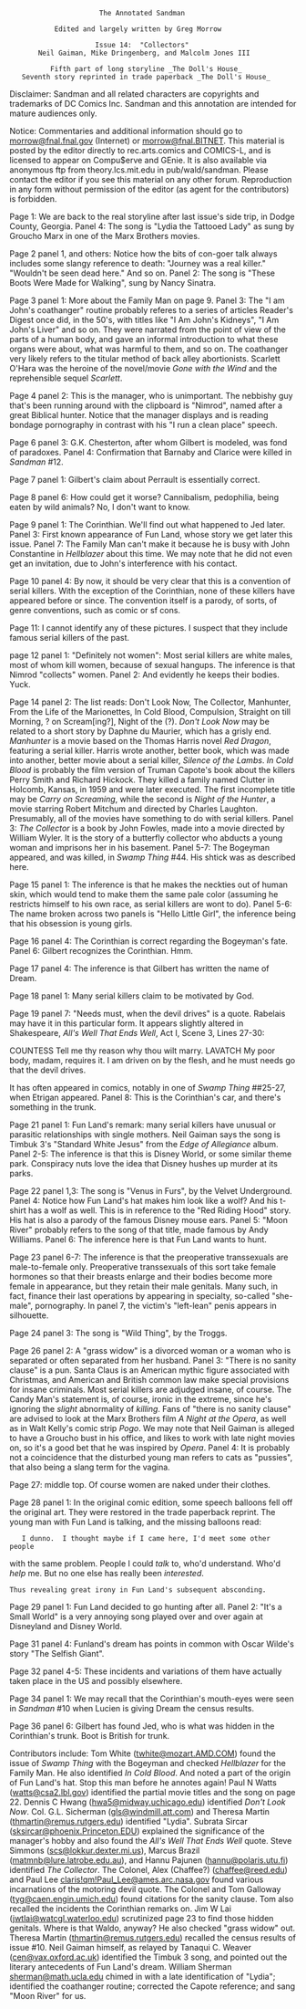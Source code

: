                           The Annotated Sandman

               Edited and largely written by Greg Morrow

                         Issue 14:  "Collectors"
           Neil Gaiman, Mike Dringenberg, and Malcolm Jones III

              Fifth part of long storyline _The Doll's House_
       Seventh story reprinted in trade paperback _The Doll's House_

Disclaimer:  Sandman and all related characters are copyrights and trademarks
of DC Comics Inc.  Sandman and this annotation are intended for mature
audiences only.

Notice:  Commentaries and additional information should go to
morrow@fnal.fnal.gov (Internet) or morrow@fnal.BITNET.  This material is
posted by the editor directly to rec.arts.comics and COMICS-L, and is licensed
to appear on Compu$erve and GEnie.  It is also available via anonymous ftp
from theory.lcs.mit.edu in pub/wald/sandman.  Please contact the editor if you
see this material on any other forum.  Reproduction in any form without
permission of the editor (as agent for the contributors) is forbidden.

Page 1:  We are back to the real storyline after last issue's side trip, in
Dodge County, Georgia.
	Panel 4:  The song is "Lydia the Tattooed Lady" as sung by Groucho Marx
in one of the Marx Brothers movies.

Page 2 panel 1, and others:  Notice how the bits of con-goer talk always
includes some slangy reference to death:  "Journey was a real killer."
"Wouldn't be seen dead here."  And so on.
	Panel 2:  The song is "These Boots Were Made for Walking", sung by
Nancy Sinatra.

Page 3 panel 1:  More about the Family Man on page 9.
	Panel 3:  The "I am John's coathanger" routine probably referes to a
series of articles Reader's Digest once did, in the 50's, with titles like
"I Am John's Kidneys", "I Am John's Liver" and so on.  They were narrated from
the point of view of the parts of a human body, and gave an informal
introduction to what these organs were about, what was harmful to them, and so
on.  The coathanger very likely refers to the titular method of back alley
abortionists.  Scarlett O'Hara was the heroine of the novel/movie _Gone with
the Wind_ and the reprehensible sequel _Scarlett_.

Page 4 panel 2:  This is the manager, who is unimportant.  The nebbishy guy
that's been running around with the clipboard is "Nimrod", named after a
great Biblical hunter.  Notice that the manager displays and is reading bondage
pornography in contrast with his "I run a clean place" speech.

Page 6 panel 3:  G.K. Chesterton, after whom Gilbert is modeled, was fond of
paradoxes.
	Panel 4:  Confirmation that Barnaby and Clarice were killed in
_Sandman_ #12.

Page 7 panel 1:  Gilbert's claim about Perrault is essentially correct.

Page 8 panel 6:  How could get it worse?  Cannibalism, pedophilia, being eaten
by wild animals?  No, I don't want to know.

Page 9 panel 1:  The Corinthian.  We'll find out what happened to Jed later.
	Panel 3:  First known appearance of Fun Land, whose story we get later
this issue.
	Panel 7:  The Family Man can't make it because he is busy with John
Constantine in _Hellblazer_ about this time.  We may note that he did not even
get an invitation, due to John's interference with his contact.

Page 10 panel 4:  By now, it should be very clear that this is a convention of
serial killers.  With the exception of the Corinthian, none of these killers
have appeared before or since.  The convention itself is a parody, of sorts, of
genre conventions, such as comic or sf cons.

Page 11:  I cannot identify any of these pictures.  I suspect that they include
famous serial killers of the past.

page 12 panel 1:  "Definitely not women":  Most serial killers are white males,
most of whom kill women, because of sexual hangups.  The inference is that
Nimrod "collects" women.
	Panel 2:  And evidently he keeps their bodies.  Yuck.
	
Page 14 panel 2:  The list reads:  Don't Look Now, The Collector,
Manhunter, From the Life of the Marionettes, In Cold Blood, Compulsion,
Straight on till Morning, ? on Scream[ing?], Night of the (?).  _Don't Look
Now_ may be related to a short story by Daphne du Maurier, which has a grisly
end.  _Manhunter_ is  a movie based on the Thomas Harris novel _Red Dragon_,
featuring a serial killer.  Harris wrote another, better book, which was made
into another, better movie about a serial killer, _Silence of the Lambs_.  _In
Cold Blood_ is probably the film version of Truman Capote's book about
the killers Perry Smith and Richard Hickock.  They killed a family named
Clutter in Holcomb, Kansas, in 1959 and were later executed.  The first
incomplete title may be _Carry on Screaming_, while the second is _Night of
the Hunter_, a movie starring Robert Mitchum and directed by Charles Laughton.
Presumably, all of the movies have something to do with serial killers.
	Panel 3:  _The Collector_ is a book by John Fowles, made into a movie
directed by William Wyler.  It is the story of a butterfly collector who
abducts a young woman and imprisons her in his basement.
	Panel 5-7:  The Bogeyman appeared, and was killed, in _Swamp
Thing_ #44.  His shtick was as described here.

Page 15 panel 1:  The inference is that he makes the neckties out of human
skin, which would tend to make them the same pale color (assuming he restricts
himself to his own race, as serial killers are wont to do).
	Panel 5-6:  The name broken across two panels is "Hello Little Girl",
the inference being that his obsession is young girls.

Page 16 panel 4:  The Corinthian is correct regarding the Bogeyman's fate.
	Panel 6:  Gilbert recognizes the Corinthian.  Hmm.

Page 17 panel 4:  The inference is that Gilbert has written the name of Dream.

Page 18 panel 1:  Many serial killers claim to be motivated by God.

Page 19 panel 7:  "Needs must, when the devil drives" is a quote.  Rabelais may
have it in this particular form.  It appears slightly altered in Shakespeare,
_All's Well That Ends Well_, Act I, Scene 3, Lines 27-30:

COUNTESS    Tell me thy reason why thou wilt marry.
LAVATCH    My poor body, madam, requires it. I am driven
   	on by the flesh, and he must needs go that the devil
   	drives.

It has often appeared in comics, notably in one of _Swamp Thing_ ##25-27, when
Etrigan appeared.
	Panel 8:  This is the Corinthian's car, and there's something in the
trunk.
	
Page 21 panel 1:  Fun Land's remark:  many serial killers have unusual or
parasitic relationships with single mothers.  Neil Gaiman says the song is
Timbuk 3's "Standard White Jesus" from the _Edge of Allegiance_ album.
	Panel 2-5:  The inference is that this is Disney World, or some similar
theme park.  Conspiracy nuts love the idea that Disney hushes up murder at its
parks.

Page 22 panel 1,3:  The song is "Venus in Furs", by the Velvet Underground.
	Panel 4:  Notice how Fun Land's hat makes him look like a wolf?  And
his t-shirt has a wolf as well.  This is in reference to the "Red Riding Hood"
story.  His hat is also a parody of the famous Disney mouse ears.
	Panel 5:  "Moon River" probably refers to the song of that title, made
famous by Andy Williams.
	Panel 6:  The inference here is that Fun Land wants to hunt.

Page 23 panel 6-7: The inference is that the preoperative transsexuals are
male-to-female only.  Preoperative transsexuals of this sort take female
hormones so that their breasts enlarge and their bodies become more female in
appearance, but they retain their male genitals.  Many such, in fact, finance
their last operations by appearing in specialty, so-called "she-male",
pornography.  In panel 7, the victim's "left-lean" penis appears in silhouette.

Page 24 panel 3:  The song is "Wild Thing", by the Troggs.

Page 26 panel 2:  A "grass widow" is a divorced woman or a woman who is
separated or often separated from her husband.
	Panel 3:  "There is no sanity clause" is a pun.  Santa Claus is an
American mythic figure associated with Christmas, and American and British
common law make special provisions for insane criminals.  Most serial killers
are adjudged insane, of course.  The Candy Man's statement is, of course,
ironic in the extreme, since he's ignoring the _slight_ abnormality of
_killing_.
	Fans of "there is no sanity clause" are advised to look at the Marx
Brothers film _A Night at the Opera_, as well as in Walt Kelly's comic strip
_Pogo_.  We may note that Neil Gaiman is alleged to have a Groucho bust in his
office, and likes to work with late night movies on, so it's a good bet that he
was inspired by _Opera_.
	Panel 4:  It is probably not a coincidence that the disturbed young man
refers to cats as "pussies", that also being a slang term for the vagina.

Page 27:  middle top.  Of course women are naked under their clothes.

Page 28 panel 1:  In the original comic edition, some speech balloons fell off
the original art.  They were restored in the trade paperback reprint.  The
young man with Fun Land is talking, and the missing balloons read:

       I dunno.  I thought maybe if I came here, I'd meet some other people
  with the same problem.  People I could _talk_ to, who'd understand.
       Who'd _help_ me.
       But no one else has really been _interested_.

	Thus revealing great irony in Fun Land's subsequent absconding.

Page 29 panel 1:  Fun Land decided to go hunting after all.
	Panel 2:  "It's a Small World" is a very annoying song played over and
over again at Disneyland and Disney World.
	
Page 31 panel 4:  Funland's dream has points in common with Oscar Wilde's story
"The Selfish Giant".

Page 32 panel 4-5:  These incidents and variations of them have actually taken
place in the US and possibly elsewhere.

Page 34 panel 1:  We may recall that the Corinthian's mouth-eyes were seen in
_Sandman_ #10 when Lucien is giving Dream the census results.

Page 36 panel 6:  Gilbert has found Jed, who is what was hidden in the
Corinthian's trunk.  Boot is British for trunk.

Contributors include:
	Tom White (twhite@mozart.AMD.COM) found the issue of _Swamp Thing_ with
the Bogeyman and checked _Hellblazer_ for the Family Man.  He also identified
_In Cold Blood_.  And noted a part of the origin of Fun Land's hat.  Stop this
man before he annotes again!
	Paul N Watts (watts@csa2.lbl.gov) identified the partial movie titles
and the song on page 22.
	Dennis C Hwang (hwa5@midway.uchicago.edu) identified _Don't Look Now_.
	Col. G.L. Sicherman (gls@windmill.att.com) and Theresa Martin
(thmartin@remus.rutgers.edu) identified "Lydia".
	Subrata Sircar (sksircar@phoenix.Princeton.EDU) explained the
significance of the manager's hobby and also found the _All's Well That
Ends Well_ quote.
	Steve Simmons (scs@lokkur.dexter.mi.us), Marcus Brazil
(matmnb@lure.latrobe.edu.au), and Hannu Pajunen (hannu@polaris.utu.fi)
identified _The Collector_.
 	The Colonel, Alex (Chaffee?) (chaffee@reed.edu) and Paul Lee
<claris!qm!Paul_Lee@ames.arc.nasa.gov> found various incarnations of the
motoring devil quote.  The Colonel and Tom Galloway (tyg@caen.engin.umich.edu)
found citations for the sanity clause.  Tom also recalled the incidents the
Corinthian remarks on.
	Jim W Lai (jwtlai@watcgl.waterloo.edu) scrutinized page 23 to find
those hidden genitals.  Where is that Waldo, anyway?  He also checked "grass
widow" out.
	Theresa Martin (thmartin@remus.rutgers.edu) recalled the census results
of issue #10.
	Neil Gaiman himself, as relayed by Tanaqui C. Weaver
(cen@vax.oxford.ac.uk) identified the Timbuk 3 song, and pointed out the
literary antecedents of Fun Land's dream.
	William Sherman <sherman@math.ucla.edu> chimed in with a late
identification of "Lydia"; identified the coathanger routine; corrected the
Capote reference; and sang "Moon River" for us.
